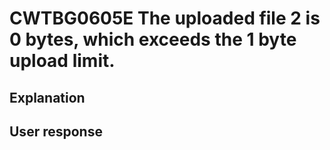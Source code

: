 # CWTBG0605E The uploaded file 2 is 0 bytes, which exceeds the 1 byte upload limit.

## Explanation

## User response